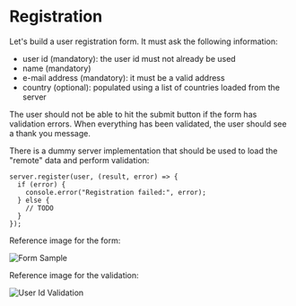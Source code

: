 Registration
============

Let's build a user registration form. It must ask the following information:

* user id (mandatory): the user id must not already be used
* name (mandatory)
* e-mail address (mandatory): it must be a valid address
* country (optional): populated using a list of countries loaded from the server

The user should not be able to hit the submit button if the form has validation errors. When everything has been validated, the user should see a thank you message.

There is a dummy server implementation that should be used to load the "remote" data and perform validation:

    server.register(user, (result, error) => {
      if (error) {
        console.error("Registration failed:", error);
      } else {
        // TODO
      }
    });

Reference image for the form:

![Form Sample](https://cdn.glitch.com/dd24390c-870b-40a1-baae-0f151812e5d4%2FFormSample.png?1542007103804)

Reference image for the validation:

![User Id Validation](https://cdn.glitch.com/dd24390c-870b-40a1-baae-0f151812e5d4%2FFieldValidation.png?1542007105765)
